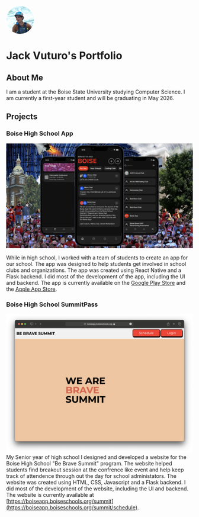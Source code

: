 <!-- rounded circle profile image -->
<img src="photos/profile.png" alt="profile" width="75" height="75" style="border-radius: 50%;">

# Jack Vuturo's Portfolio

## About Me
I am a student at the Boise State University studying Computer Science. I am currently a first-year student and will be graduating in May 2026.

## Projects

### Boise High School App
![Boise High School App](photos/boise_app.png)

While in high school, I worked with a team of students to create an app for our school. The app was designed to help students get involved in school clubs and organizations. The app was created using React Native and a Flask backend. I did most of the development of the app, including the UI and backend. The app is currently available on the [Google Play Store]() and the [Apple App Store](https://apps.apple.com/us/app/boise-app/id1567064412).

### Boise High School SummitPass
![SummitPass](photos/summit.png)
My Senior year of high school I designed and developed a website for the Boise High School "Be Brave Summit" program. The website helped students find breakout session at the confrence like event and help keep track of attendence through out the day for school administators. The website was created using HTML, CSS, Javascript and a Flask backend. I did most of the development of the website, including the UI and backend. The website is currently available at [https://boiseapp.boiseschools.org/summit](https://boiseapp.boiseschools.org/summit/schedule).

